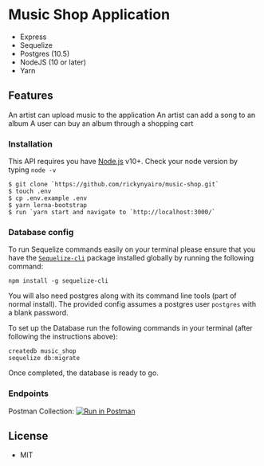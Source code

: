 # Music Shop Application

- Express
- Sequelize
- Postgres (10.5)
- NodeJS (10 or later)
- Yarn

## Features

An artist can upload music to the application
An artist can add a song to an album
A user can buy an album through a shopping cart

### Installation

This API requires you have [Node.js](https://nodejs.org/) v10+. Check your node version by typing `node -v`

```
$ git clone `https://github.com/rickynyairo/music-shop.git`
$ touch .env
$ cp .env.example .env
$ yarn lerna-bootstrap
$ run `yarn start and navigate to `http://localhost:3000/`
```

### Database config

To run Sequelize commands easily on your terminal please ensure that you have the [`Sequelize-cli`](https://www.npmjs.com/package/sequelize-cli) package installed globally by running the following command:

```
npm install -g sequelize-cli
```

You will also need postgres along with its command line tools (part of normal install).
The provided config assumes a postgres user `postgres` with a blank password.

To set up the Database run the following commands in your terminal (after following the instructions above):

```
createdb music_shop
sequelize db:migrate
```

Once completed, the database is ready to go.

### Endpoints

Postman Collection: [![Run in Postman](https://run.pstmn.io/button.svg)](https://app.getpostman.com/run-collection/5e64dd7617ad8b74648f)

## License

- MIT
